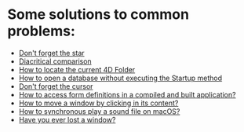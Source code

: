 # Some solutions to common problems:

* <a href="https://github.com/vdelachaux/tip-and-tricks/blob/master/docs/Don't%20forget%20the%20star.md">Don't forget the star</a>
* <a href="https://github.com/vdelachaux/tip-and-tricks/blob/master/docs/Diacritical%20comparison.md">Diacritical comparison</a>
* <a href="https://github.com/vdelachaux/tip-and-tricks/blob/master/docs/How%20to%20locate%20the%20current%204D%20Folder.md">How to locate the current 4D Folder</a>
* <a href="https://github.com/vdelachaux/tip-and-tricks/blob/master/docs/How%20to%20open%20a%20database%20without%20executing%20the%20Startup%20method.md">How to open a database without executing the Startup method</a>
* <a href="https://github.com/vdelachaux/tip-and-tricks/blob/master/docs/Don't%20forget%20the%20cursor.md">Don't forget the cursor</a>
* <a href="https://github.com/vdelachaux/tip-and-tricks/blob/master/docs/Accessing%20form%20definitions%20in%20a%20compiled%20and%20built%20application.md">How to access form definitions in a compiled and built application?</a>
* <a href="https://github.com/vdelachaux/tip-and-tricks/blob/master/docs/How%20to%20move%20a%20window%20by%20clicking%20in%20its%20content.md">How to move a window by clicking in its content?</a>
* <a href="https://github.com/vdelachaux/tip-and-tricks/blob/master/docs/How%20to%20synchronous%20play%20a %20sound%20file%20on%20macOS.md">How to synchronous play a  sound file on macOS?</a>
* <a href="https://github.com/vdelachaux/tip-and-tricks/blob/master/docs/Have%20you%20ever%20lost%20a%20window.md">Have you ever lost a window?</a>

